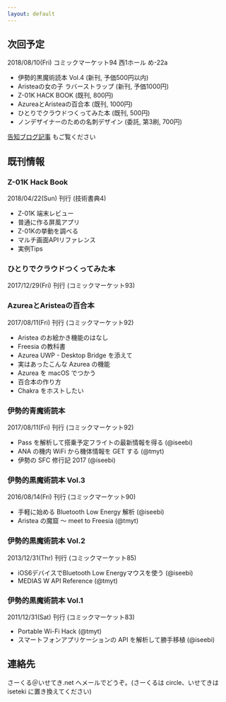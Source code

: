 ```yaml
---
layout: default
---
```


## 次回予定

2018/08/10(Fri) コミックマーケット94 西1ホール め-22a

- 伊勢的黒魔術読本 Vol.4 (新刊, 予価500円以内)
- Aristeaの女の子 ラバーストラップ (新刊, 予価1000円)
- Z-01K HACK BOOK (既刊, 800円)
- AzureaとAristeaの百合本 (既刊, 1000円)
- ひとりでクラウドつくってみた本 (既刊, 500円)
- ノンデザイナーのための名刺デザイン (委託, 第3刷, 700円) 

[告知ブログ記事](https://iseebi.hatenablog.com/entry/2018/08/08/235134) もご覧ください

## 既刊情報

### Z-01K Hack Book

2018/04/22(Sun) 刊行 (技術書典4)

- Z-01K 端末レビュー
- 普通に作る屏風アプリ
- Z-01Kの挙動を調べる
- マルチ画面APIリファレンス
- 実例Tips

### ひとりでクラウドつくってみた本

2017/12/29(Fri) 刊行 (コミックマーケット93)

### AzureaとAristeaの百合本

2017/08/11(Fri) 刊行 (コミックマーケット92)

- Aristea のお絵かき機能のはなし
- Freesia の教科書
- Azurea UWP - Desktop Bridge を添えて
- 実はあったこんな Azurea の機能
- Azurea を macOS でつかう
- 百合本の作り方
- Chakra をホストしたい

### 伊勢的青魔術読本

2017/08/11(Fri) 刊行 (コミックマーケット92)

- Pass を解析して搭乗予定フライトの最新情報を得る (@iseebi)
- ANA の機内 WiFi から機体情報を GET する (@tmyt)
- 伊勢の SFC 修行記 2017 (@iseebi)

### 伊勢的黒魔術読本 Vol.3

2016/08/14(Fri) 刊行 (コミックマーケット90)

- 手軽に始める Bluetooth Low Energy 解析 (@iseebi)
- Aristea の魔窟 〜 meet to Freesia (@tmyt)

### 伊勢的黒魔術読本 Vol.2

2013/12/31(Thr) 刊行 (コミックマーケット85)

- iOS6デバイスでBluetooth Low Energyマウスを使う (@iseebi)
- MEDIAS W API Reference (@tmyt)

### 伊勢的黒魔術読本 Vol.1

2011/12/31(Sat) 刊行 (コミックマーケット83)

- Portable Wi-Fi Hack (@tmyt)
- スマートフォンアプリケーションの API を解析して勝手移植 (@iseebi)

## 連絡先

さーくる＠いせてき.net へメールでどうぞ。(さーくるは circle、いせてきは iseteki に置き換えてください)
